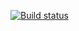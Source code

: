 ﻿[![Build status](https://ci.appveyor.com/api/projects/status/f2lu74r56tfyxjnl?svg=true)](https://ci.appveyor.com/project/excitoon/scoop-bazel-test)
